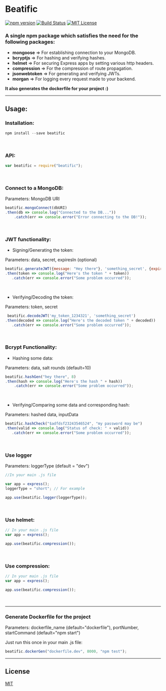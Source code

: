# Beatific
[![npm version](https://badge.fury.io/js/beatific.svg)](https://badge.fury.io/js/beatific)
[![Build Status](https://travis-ci.com/yashvardhan-kukreja/npm-beatific.svg?token=xkGWiw62FsqB4JqveXu3&branch=master)](https://travis-ci.com/yashvardhan-kukreja/npm-beatific)
[![MIT License](https://img.shields.io/badge/License-MIT-blue.svg)](https://www.github.com/yashvardhan-kukreja/npm-beatific//edit/master/LICENSE)

### A single npm package which satisfies the need for the following packages:

 - **mongoose** => For establishing connection to your MongoDB.
 - **bcryptjs** => For hashing and verifying hashes.
 - **helmet** => For securing Express apps by setting various http headers.
 - **compression** => For the compression of route propagation.
 - **jsonwebtoken** => For generating and verifying JWTs.
 - **morgan** => For logging every request made to your backend.

 **It also generates the dockerfile for your project :)**

 -------------

 ## Usage:

### Installation:

```js
npm install --save beatific
```
<br>


### API:

```js
var beatific = require("beatific");
```
<br>


### Connect to a MongoDB:
Parameters: MongoDB URI

```js
beatific.mongoConnect(dbURI)
.then(db => console.log("Connected to the DB..."))
    .catch(err => console.error("Error connecting to the DB!"));
```
<br>


### JWT functionality:

 - Signing/Generating the token:

 Parameters: data, secret, expiresIn (optional)

 ```js
 beatific.generateJWT({message: "Hey there"}, 'something_secret', {expiresIn: '4d'})
 .then(token => console.log("Here's the token " + token))
    .catch(err => console.error("Some problem occurred"));
 ```
<br>

 - Verifying/Decoding the token:

 Parameters: token, secret

 ```js
  beatific.decodeJWT('my_token_1234321', 'something_secret')
 .then(decoded => console.log("Here's the decoded token " + decoded))
    .catch(err => console.error("Some problem occurred"));
 ```
 <br>

### Bcrypt Functionality:

 - Hashing some data:

Parameters: data, salt rounds (default=10)

```js
beatific.hashGen("hey there", 8)
.then(hash => console.log("Here's the hash " + hash))
    .catch(err => console.error("Some problem occurred"));
```
<br>

 - Verifying/Comparing some data and corresponding hash:

 Parameters: hashed data, inputData

 ```js
 beatific.hashCheck("$adfdsf23243546524", "my password may be")
 .then(valid => console.log("Status of check: " + valid))
    .catch(err => console.error("Some problem occurred"));
 ```
 <br>

### Use logger
Parameters: loggerType (default = "dev")

```js
//In your main .js file

var app = express();
loggerType = "short"; // For example

app.use(beatific.logger(loggerType));
```
<br>


### Use helmet:

```js
// In your main .js file
var app = express();

app.use(beatific.compression());
```
<br>


### Use compression:

```js
// In your main .js file
var app = express();

app.use(beatific.compression());
```
<br>

----------

### Generate Dockerfile for the project

Parameters: dockerfile_name (default="dockerfile"), portNumber, startCommand (default="npm start")

Just run this once in your main .js file:

```js
beatific.dockerGen("dockerfile.dev", 8000, "npm test");
```


------

## License
[MIT](./LICENSE)

